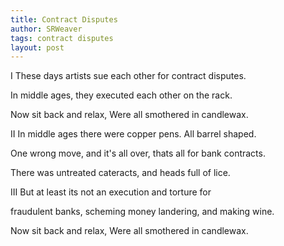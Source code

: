 ```yaml
---
title: Contract Disputes
author: SRWeaver
tags: contract disputes
layout: post
--- 
```


I
These days artists
sue each other for
contract disputes. 

In middle ages,
they executed each
other on the rack. 

Now sit back and relax, Were all smothered in candlewax. 

II
In middle ages
there were copper pens.
All barrel shaped. 

One wrong move,
and it's all over, thats
all for bank contracts. 

There was untreated cateracts,
and heads full of lice. 

III
But at least its
not an execution
and torture for 

fraudulent banks,
scheming money landering,
and making wine. 

Now sit back and relax, Were all smothered in candlewax.
